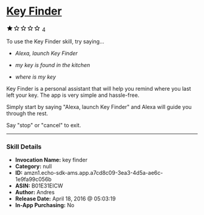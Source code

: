 # [Key Finder](http://alexa.amazon.com/#skills/amzn1.echo-sdk-ams.app.a7cd8c09-3ea3-4d5a-ae6c-1e9fa99c056b)
![1 stars](../../images/ic_star_black_18dp_1x.png)![1 stars](../../images/ic_star_border_black_18dp_1x.png)![1 stars](../../images/ic_star_border_black_18dp_1x.png)![1 stars](../../images/ic_star_border_black_18dp_1x.png)![1 stars](../../images/ic_star_border_black_18dp_1x.png) 4

To use the Key Finder skill, try saying...

* *Alexa, launch Key Finder*

* *my key is found in the kitchen*

* *where is my key*

Key Finder is a personal assistant that will help you remind where you last left your key. The app is very simple and hassle-free. 

Simply start by saying "Alexa, launch Key Finder" and Alexa will guide you through the rest.

Say "stop" or "cancel" to exit.

***

### Skill Details

* **Invocation Name:** key finder
* **Category:** null
* **ID:** amzn1.echo-sdk-ams.app.a7cd8c09-3ea3-4d5a-ae6c-1e9fa99c056b
* **ASIN:** B01E31EICW
* **Author:** Andres
* **Release Date:** April 18, 2016 @ 05:03:19
* **In-App Purchasing:** No
